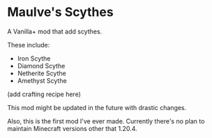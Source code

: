 # Maulve's Scythes

A Vanilla+ mod that add scythes.

These include:
- Iron Scythe
- Diamond Scythe
- Netherite Scythe
- Amethyst Scythe

(add crafting recipe here)

This mod might be updated in the future with drastic changes.

Also, this is the first mod I've ever made. Currently there's no plan to maintain Minecraft versions
other that 1.20.4.
